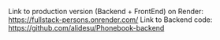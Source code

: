 Link to production version (Backend + FrontEnd) on Render: https://fullstack-persons.onrender.com/
Link to Backend code: https://github.com/alidesu/Phonebook-backend
